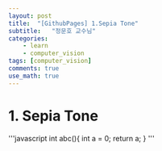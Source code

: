 ```yaml
---
layout: post
title:  "[GithubPages] 1.Sepia Tone"
subtitle:   "정문호 교수님"
categories: 
    - learn
    - computer_vision
tags: [computer_vision]
comments: true
use_math: true
---
```


# 1. Sepia Tone
> 




'''javascript
int abc(){
    int a = 0;
    return a;
}
'''
